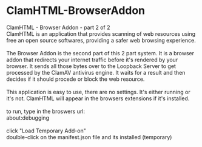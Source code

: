 # ClamHTML-BrowserAddon
ClamHTML - Browser Addon - part 2 of 2 
<br />
ClamHTML is an application that provides scanning of web resources using free an open source softwares, providing a safer web browsing experience.<br />
<br />
The Browser Addon is the second part of this 2 part system. It is a browser addon that redirects your internet traffic before it's rendered by your browser. It sends all those bytes over to the Loopback Server to get processed by the ClamAV antivirus engine. It waits for a result and then decides if it should procede or block the web resource.<br />
<br />
This application is easy to use, there are no settings. It's either running or it's not. ClamHTML will appear in the browsers extensions if it's installed.<br />
<br />
to run, type in the broswers url:<br />
about:debugging<br />
<br />
click "Load Temporary Add-on"<br />
doulble-click on the manifest.json file and its installed (temporary)
